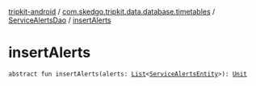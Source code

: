 [tripkit-android](../../index.md) / [com.skedgo.tripkit.data.database.timetables](../index.md) / [ServiceAlertsDao](index.md) / [insertAlerts](./insert-alerts.md)

# insertAlerts

`abstract fun insertAlerts(alerts: `[`List`](https://kotlinlang.org/api/latest/jvm/stdlib/kotlin.collections/-list/index.html)`<`[`ServiceAlertsEntity`](../-service-alerts-entity/index.md)`>): `[`Unit`](https://kotlinlang.org/api/latest/jvm/stdlib/kotlin/-unit/index.html)